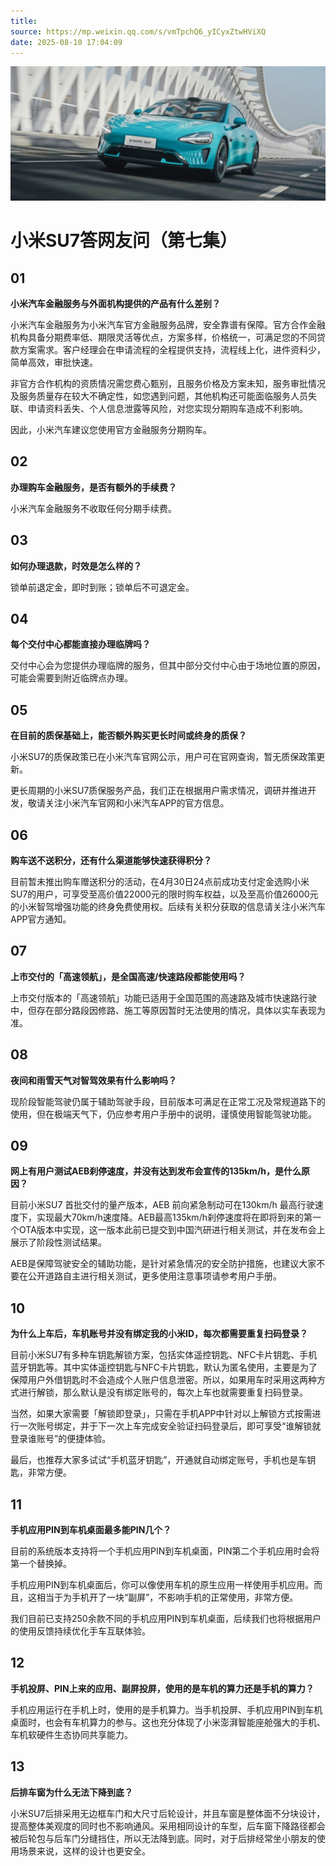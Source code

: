 ```yaml
---
title: 
source: https://mp.weixin.qq.com/s/vmTpchQ6_yICyxZtwHViXQ
date: 2025-08-10 17:04:09
---
```


![cover_image](images/img_f3ec0117.jpg)


#  小米SU7答网友问（第七集）




## **01**


**小米汽车金融服务与外面机构提供的产品有什么差别？**

小米汽车金融服务为小米汽车官方金融服务品牌，安全靠谱有保障。官方合作金融机构具备分期费率低、期限灵活等优点，方案多样，价格统一，可满足您的不同贷款方案需求。客户经理会在申请流程的全程提供支持，流程线上化，进件资料少，简单高效，审批快速。

非官方合作机构的资质情况需您费心甄别，且服务价格及方案未知，服务审批情况及服务质量存在较大不确定性，如您遇到问题，其他机构还可能面临服务人员失联、申请资料丢失、个人信息泄露等风险，对您实现分期购车造成不利影响。

因此，小米汽车建议您使用官方金融服务分期购车。

  


## **02**


**办理购车金融服务，是否有额外的手续费？**

小米汽车金融服务不收取任何分期手续费。


## 

  

## **03**


**如何办理退款，时效是怎么样的？**

锁单前退定金，即时到账；锁单后不可退定金。

  


## **04**


**每个交付中心都能直接办理临牌吗？**

交付中心会为您提供办理临牌的服务，但其中部分交付中心由于场地位置的原因，可能会需要到附近临牌点办理。

  


## **05**


**在目前的质保基础上，能否额外购买更长时间或终身的质保？**

小米SU7的质保政策已在小米汽车官网公示，用户可在官网查询，暂无质保政策更新。

更长周期的小米SU7质保服务产品，我们正在根据用户需求情况，调研并推进开发，敬请关注小米汽车官网和小米汽车APP的官方信息。

  


## **06**


**购车送不送积分，还有什么渠道能够快速获得积分？**

目前暂未推出购车赠送积分的活动，在4月30日24点前成功支付定金选购小米SU7的用户，可享受至高价值22000元的限时购车权益，以及至高价值26000元的小米智驾增强功能的终身免费使用权。后续有关积分获取的信息请关注小米汽车APP官方通知。

  


## **07**


**上市交付的「高速领航」，是全国高速/快速路段都能使用吗？**

上市交付版本的「高速领航」功能已适用于全国范围的高速路及城市快速路行驶中，但存在部分路段因修路、施工等原因暂时无法使用的情况，具体以实车表现为准。

  


## **08**


**夜间和雨雪天气对智驾效果有什么影响吗？**

现阶段智能驾驶仍属于辅助驾驶手段，目前版本可满足在正常工况及常规道路下的使用，但在极端天气下，仍应参考用户手册中的说明，谨慎使用智能驾驶功能。

  


## **09**


**网上有用户测试AEB刹停速度，并没有达到发布会宣传的135km/h，是什么原因？**

目前小米SU7 首批交付的量产版本，AEB 前向紧急制动可在130km/h 最高行驶速度下，实现最大70km/h速度降。AEB最高135km/h刹停速度将在即将到来的第一个OTA版本中实现，这一版本此前已提交到中国汽研进行相关测试，并在发布会上展示了阶段性测试结果。

AEB是保障驾驶安全的辅助功能，是针对紧急情况的安全防护措施，也建议大家不要在公开道路自主进行相关测试，更多使用注意事项请参考用户手册。

  


## **10**


**为什么上车后，车机账号并没有绑定我的小米ID，每次都需要重复扫码登录？**

目前小米SU7有多种车钥匙解锁方案，包括实体遥控钥匙、NFC卡片钥匙、手机蓝牙钥匙等。其中实体遥控钥匙与NFC卡片钥匙，默认为匿名使用，主要是为了保障用户外借钥匙时不会造成个人账户信息泄密。所以，如果用车时采用这两种方式进行解锁，那么默认是没有绑定账号的，每次上车也就需要重复扫码登录。

当然，如果大家需要「解锁即登录」，只需在手机APP中针对以上解锁方式按需进行一次账号绑定，并于下一次上车完成安全验证扫码登录后，即可享受“谁解锁就登录谁账号”的便捷体验。

最后，也推荐大家多试试“手机蓝牙钥匙”，开通就自动绑定账号，手机也是车钥匙，非常方便。

  


## **11**


**手机应用PIN到车机桌面最多能PIN几个？**

目前的系统版本支持将一个手机应用PIN到车机桌面，PIN第二个手机应用时会将第一个替换掉。

手机应用PIN到车机桌面后，你可以像使用车机的原生应用一样使用手机应用。而且，这相当于为手机开了一块“副屏”，不影响手机的正常使用，非常方便。

我们目前已支持250余款不同的手机应用PIN到车机桌面，后续我们也将根据用户的使用反馈持续优化手车互联体验。

  


## **12**


**手机投屏、PIN上来的应用、副屏投屏，使用的是车机的算力还是手机的算力？**

手机应用运行在手机上时，使用的是手机算力。当手机投屏、手机应用PIN到车机桌面时，也会有车机算力的参与。这也充分体现了小米澎湃智能座舱强大的手机、车机软硬件生态协同共享能力。

  


## **13**  


**后排车窗为什么无法下降到底？**

小米SU7后排采用无边框车门和大尺寸后轮设计，并且车窗是整体面不分块设计，提高整体美观度的同时也不影响通风。采用相同设计的车型，后车窗下降路径都会被后轮包与后车门分缝挡住，所以无法降到底。同时，对于后排经常坐小朋友的使用场景来说，这样的设计也更安全。

  

